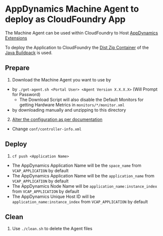 # AppDynamics Machine Agent to deploy as CloudFoundry App

The Machine Agent can be used within CloudFoundry to Host [AppDynamics Extensions](https://community.appdynamics.com/t5/eXchange-Community-AppDynamics/idb-p/extensions)

To deploy the Application to CloudFoundry the [Dist Zip Container](https://github.com/cloudfoundry/java-buildpack/blob/master/docs/container-dist_zip.md) of the [Java Buildpack](https://github.com/cloudfoundry/java-buildpack) is used.

## Prepare
1. Download the Machine Agent you want to use by
  * by `./get-agent.sh <Portal User> <Agent Version X.X.X.X>` (Will Prompt for Password)
    * The Download Script will also disable the Default Monitors for getting Hardware Metrics in `monitors/*/monitor.xml`
  * by downloading manually and unzipping to this directory
2. [Alter the configuration as per documentation](https://docs.appdynamics.com/display/latest/Install+the+Standalone+Machine+Agent)
  * Change `conf/controller-info.xml`

## Deploy

1. `cf push <Application Name>`
  * The AppDynamics Application Name will be the `space_name` from `VCAP_APPLICATION` by default
  * The AppDynamics Application Name will be the `application_name` from `VCAP_APPLICATION` by default
  * The AppDynamics Node Name will be `application_name:instance_index` from `VCAP_APPLICATION` by default
  * The AppDynamics Unique Host ID will be `application_name:instance_index` from `VCAP_APPLICATION` by default

## Clean

1. Use `./clean.sh` to delete the Agent files
